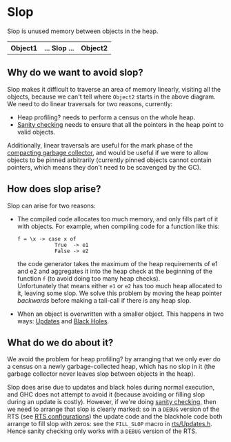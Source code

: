 # Slop


Slop is unused memory between objects in the heap.

<table><tr><th> Object1 </th>
<th> ... Slop ... </th>
<th> Object2 
</th></tr></table>

## Why do we want to avoid slop?


Slop makes it difficult to traverse an area of memory linearly, visiting all the objects, because we can't tell where `Object2` starts in the above diagram.  We need to do linear traversals for two reasons, currently:

- Heap profiling? needs to perform a census on the whole heap.
- [Sanity checking](commentary/rts/sanity) needs to ensure that all the pointers in the heap
  point to valid objects.


Additionally, linear traversals are useful for the mark phase of the [compacting garbage collector](commentary/rts/storage), and would be useful if we were to allow objects to be pinned arbitrarily (currently pinned objects cannot contain pointers, which means they don't need to be scavenged by the GC).

## How does slop arise?


Slop can arise for two reasons:

- The compiled code allocates too much memory, and only fills part of it with objects.  For example,
  when compiling code for a function like this:

  ```wiki
  f = \x -> case x of
              True  -> e1
              False -> e2
  ```

  the code generator takes the maximum of the heap requirements of e1 and e2 and aggregates it into
  the heap check at the beginning of the function `f` (to avoid doing too many heap checks).  
  Unfortunately that means either `e1` or `e2` has too much heap allocated to it, leaving some slop.
  We solve this problem by moving the heap pointer *backwards* before making a tail-call if
  there is any heap slop.

- When an object is overwritten with a smaller object.  This happens in two ways:
  [Updates](commentary/rts/haskell-execution/updates) and [Black Holes](commentary/rts/storage/heap-objects#black-holes).

## What do we do about it?


We avoid the problem for heap profiling? by arranging that we only ever do a census on a newly garbage-collected heap, which has no slop in it (the garbage collector never leaves slop between objects in the heap).


Slop does arise due to updates and black holes during normal execution, and GHC does not attempt to avoid it (because avoiding or filling slop during an update is costly).  However, if we're doing [sanity checking](commentary/rts/sanity), then we need to arrange that slop is clearly marked: so in a `DEBUG` version of the RTS (see [RTS configurations](commentary/rts/config))  the update code and the blackhole code both arrange to fill slop with zeros: see the `FILL_SLOP` macro in [rts/Updates.h](https://gitlab.haskell.org/ghc/ghc/blob/master/rts/Updates.h).  Hence sanity checking only works with a `DEBUG` version of the RTS.
